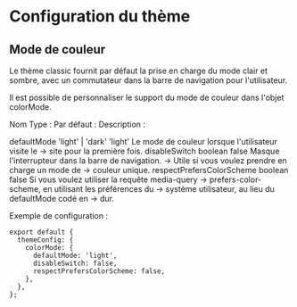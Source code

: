 # Configuration du thème

## Mode de couleur

Le thème classic fournit par défaut la prise en charge du mode clair et sombre, avec un commutateur dans la barre de navigation pour l'utilisateur.

Il est possible de personnaliser le support du mode de couleur dans l'objet colorMode.


Nom	Type :                      Par défaut :	                Description :

defaultMode	'light'          | 'dark'	'light'	              Le mode de couleur lorsque l'utilisateur visite le  ->                                                            site pour la première fois.
disableSwitch	                boolean	false	              Masque l'interrupteur dans la barre de navigation. ->                                                            Utile si vous voulez prendre en charge un mode de ->                                                            couleur unique.
respectPrefersColorScheme	    boolean	false	              Si vous voulez utiliser la requête media-query       ->                                                            prefers-color-scheme, en utilisant les préférences du ->                                                            système utilisateur, au lieu du defaultMode codé en ->                                                            dur.


Exemple de configuration :
```
export default {
  themeConfig: {
    colorMode: {
      defaultMode: 'light',
      disableSwitch: false,
      respectPrefersColorScheme: false,
    },
  },
};
```